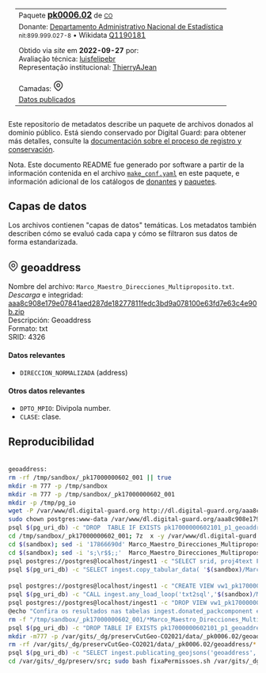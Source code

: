 <aside>
<table align="right" style="padding: 1em">
<tr><td>Paquete <a target="_git" title="Enlace canónico a git para este paquete." href="http://git.digital-guard.org/preserv-CO/blob/main/data/_pk0006.02"><big><b>pk0006.02</b></big></a> de <small><a target="_osmcodes" title="Jurisdicción" href="https://osm.codes/CO">CO</a></small>
</td></tr>
<tr><td>
Donante: <a rel="external" target="_doador" href="https://www.dane.gov.co/">Departamento Administrativo Nacional de Estadística</a><br/>
<small>nit:899.999.027-8</small> • Wikidata <a rel="external" target="_doador" title="Enlace del descriptor Wikidata del donante" href="https://www.wikidata.org/wiki/Q1190181">Q1190181</a></small><br/>

Obtido via <i>site</i> em <b>2022-09-27</b> por:<br/>
 Avaliação técnica: <a rel="external" target="_gitPerson" title="Usuario de Git" href="https://github.com/luisfelipebr">luisfelipebr</a><br/>
 Representação institucional: <a rel="external" target="_gitPerson" title="Usuario de" href="https://github.com/ThierryAJean">ThierryAJean</a><br/>
</td></tr>
<tr><td>Camadas: <a title="geoaddress" href="#-geoaddress"><img src="https://raw.githubusercontent.com/digital-guard/preserv/main/docs/assets/layerIcon-geoaddress.png" alt="geoaddress" width="20"/></a> </td></tr>
<tr><td><a href="http://git.digital-guard.org/preservCutGeo-CO2021/tree/main/data/_pk0006.02">Datos publicados</a></td></tr>
</table>
</aside>

<section>

Este repositorio de metadatos describe un paquete de archivos donados al dominio público. Está siendo conservado por Digital Guard: para obtener más detalles, consulte la [documentación sobre el proceso de registro y conservación](https://git.digital-guard.org/preserv/tree/main/docs).

Nota. Este documento README fue generado por software a partir de la información contenida en el archivo [`make_conf.yaml`](make_conf.yaml) en este paquete, e información adicional de los catálogos de [donantes](https://git.digital-guard.org/preserv-BR/blob/main/data/donor.csv) y [paquetes](https://git.digital-guard.org/preserv-BR/blob/main/data/donatedPack.csv).

# Capas de datos

Los archivos contienen "capas de datos" temáticas. Los metadatos también describen cómo se evaluó cada capa y cómo se filtraron sus datos de forma estandarizada.

## <img src="https://raw.githubusercontent.com/digital-guard/preserv/main/docs/assets/layerIcon-geoaddress.png" alt="geoaddress" width="20"/> geoaddress

Nombre del archivo: `Marco_Maestro_Direcciones_Multiproposito.txt`.<br/>*Descarga* e integridad: [aaa8c908e179e07841aed287de18277811fedc3bd9a078100e63fd7e63c4e90b.zip](http://dl.digital-guard.org/aaa8c908e179e07841aed287de18277811fedc3bd9a078100e63fd7e63c4e90b.zip)<br/>Descripción: Geoaddress<br/>Formato: txt<br/>SRID: 4326

#### Datos relevantes
* `DIRECCION_NORMALIZADA` (address)

#### Otros datos relevantes
* `DPTO_MPIO`: Divipola number.
* `CLASE`: clase.

</section>
<section>

# Reproducibilidad

```bash

geoaddress:
rm -rf /tmp/sandbox/_pk17000000602_001 || true
mkdir -m 777 -p /tmp/sandbox
mkdir -m 777 -p /tmp/sandbox/_pk17000000602_001
mkdir -p /tmp/pg_io
wget -P /var/www/dl.digital-guard.org http://dl.digital-guard.org/aaa8c908e179e07841aed287de18277811fedc3bd9a078100e63fd7e63c4e90b.zip
sudo chown postgres:www-data /var/www/dl.digital-guard.org/aaa8c908e179e07841aed287de18277811fedc3bd9a078100e63fd7e63c4e90b.zip && sudo chmod 664 /var/www/dl.digital-guard.org/aaa8c908e179e07841aed287de18277811fedc3bd9a078100e63fd7e63c4e90b.zip
psql $(pg_uri_db) -c "DROP  TABLE IF EXISTS pk17000000602101_p1_geoaddress CASCADE"
cd /tmp/sandbox/_pk17000000602_001; 7z  x -y /var/www/dl.digital-guard.org/aaa8c908e179e07841aed287de18277811fedc3bd9a078100e63fd7e63c4e90b.zip "*Marco_Maestro_Direcciones_Multiproposito.txt*" ; chmod -R a+rwx . > /dev/null
cd $(sandbox); sed -i '17866690d' Marco_Maestro_Direcciones_Multiproposito.txt
cd $(sandbox); sed -i 's;\r$$;;'  Marco_Maestro_Direcciones_Multiproposito.txt
psql postgres://postgres@localhost/ingest1 -c "SELECT srid, proj4text FROM spatial_ref_sys where srid=4326"
psql $(pg_uri_db) -c "SELECT ingest.copy_tabular_data( '$(sandbox)/Marco_Maestro_Direcciones_Multiproposito.txt', 'pk17000000602101_p1_geoaddress','sql-ascii','|' )"

psql postgres://postgres@localhost/ingest1 -c "CREATE VIEW vw1_pk17000000602101_p1_geoaddress AS SELECT row_number() OVER () AS gid, coalesce(\"DPTO_MPIO\"::int,-1) as divipola, \"CLASE\"::int as clase, TRIM(\"DIRECCION_NORMALIZADA\") AS address, ST_SetSRID(ST_MakePoint(replace(\"LONGITUD\",',','.')::float,replace(\"LATITUD\",',','.')::float),4326) AS geom FROM $(tabname)"
psql $(pg_uri_db) -c "CALL ingest.any_load_loop('txt2sql','$(sandbox)/Marco_Maestro_Direcciones_Multiproposito.txt','geoaddress_full','vw1_pk17000000602101_p1_geoaddress','17000000602101','aaa8c908e179e07841aed287de18277811fedc3bd9a078100e63fd7e63c4e90b.zip',array[]::text[],1,1,false,'geom',true,'divipola')"
psql postgres://postgres@localhost/ingest1 -c "DROP VIEW vw1_pk17000000602101_p1_geoaddress"
@echo "Confira os resultados nas tabelas ingest.donated_packcomponent e ingest.feature_asis".
rm -f "/tmp/sandbox/_pk17000000602_001/*Marco_Maestro_Direcciones_Multiproposito.txt.*" || true
psql $(pg_uri_db) -c "DROP TABLE IF EXISTS pk17000000602101_p1_geoaddress CASCADE"
mkdir -m777 -p /var/gits/_dg/preservCutGeo-CO2021/data/_pk0006.02/geoaddress
rm -rf /var/gits/_dg/preservCutGeo-CO2021/data/_pk0006.02/geoaddress/*.geojson
psql $(pg_uri_db) -c "SELECT ingest.publicating_geojsons('geoaddress','CO','/var/gits/_dg/preservCutGeo-CO2021/data/_pk0006.02/geoaddress','1',9,3);"
cd /var/gits/_dg/preserv/src; sudo bash fixaPermissoes.sh /var/gits/_dg/preservCutGeo-CO2021/data/_pk0006.02/geoaddress

```
</section>

